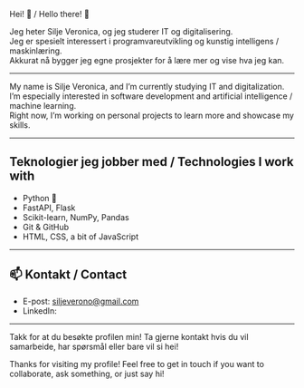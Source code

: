  Hei! 👋 / Hello there! 👋

Jeg heter Silje Veronica, og jeg studerer IT og digitalisering.  
Jeg er spesielt interessert i programvareutvikling og kunstig intelligens / maskinlæring.  
Akkurat nå bygger jeg egne prosjekter for å lære mer og vise hva jeg kan.

---

My name is Silje Veronica, and I’m currently studying IT and digitalization.  
I’m especially interested in software development and artificial intelligence / machine learning.  
Right now, I’m working on personal projects to learn more and showcase my skills.

---

##  Teknologier jeg jobber med / Technologies I work with

- Python 🐍
- FastAPI, Flask
- Scikit-learn, NumPy, Pandas
- Git & GitHub
- HTML, CSS, a bit of JavaScript

---

## 📫 Kontakt / Contact

- E-post: siljeverono@gmail.com
- LinkedIn: 

---

Takk for at du besøkte profilen min!
Ta gjerne kontakt hvis du vil samarbeide, har spørsmål eller bare vil si hei!

Thanks for visiting my profile!
Feel free to get in touch if you want to collaborate, ask something, or just say hi!
